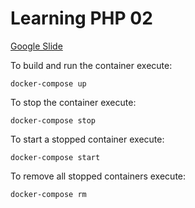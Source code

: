 # Learning PHP 02

[Google Slide](https://docs.google.com/presentation/d/1p85vg6iOrVU-Od7w71zqXzyZTdGxZz0kDEk2EmgHPdM/edit?usp=sharing)

To build and run the container execute:
```
docker-compose up
```

To stop the container execute:
```
docker-compose stop
```

To start a stopped container execute:
```
docker-compose start
```

To remove all stopped containers execute:
```
docker-compose rm
```
